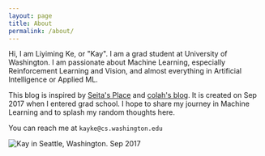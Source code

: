 ```yaml
---
layout: page
title: About
permalink: /about/
---
```


Hi, I am Liyiming Ke, or "Kay". I am a grad student at University of Washington. I am passionate about Machine Learning, especially Reinforcement Learning and Vision, and almost everything in Artificial Intelligence or Applied ML.

This blog is inspired by [Seita's Place](https://danieltakeshi.github.io/) and [colah's blog](https://colah.github.io/). It is created on Sep 2017 when I entered grad school. I hope to share my journey in Machine Learning and to splash my random thoughts here. 

You can reach me at ```kayke@cs.washington.edu```

![Kay in Seattle, Washington. Sep 2017](https://kelym.github.io/assets/k.jpg)

​	